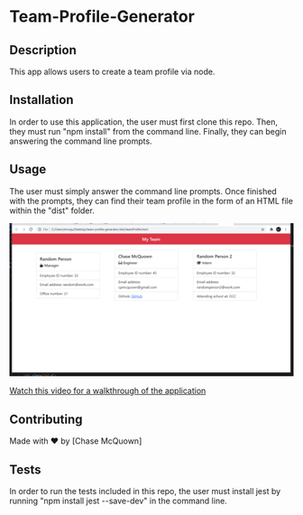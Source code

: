# Team-Profile-Generator

## Description

This app allows users to create a team profile via node.

## Installation

In order to use this application, the user must first clone this repo. Then, they must run "npm install" from the command line. Finally, they can begin answering the command line prompts.

## Usage

The user must simply answer the command line prompts. Once finished with the prompts, they can find their team profile in the form of an HTML file within the "dist" folder.

![](assets/screenshot.png)

[Watch this video for a walkthrough of the application](https://youtu.be/4Hsb7k4P_zM)

## Contributing

Made with ❤️ by [Chase McQuown]

## Tests

In order to run the tests included in this repo, the user must install jest by running "npm install jest --save-dev" in the command line.
